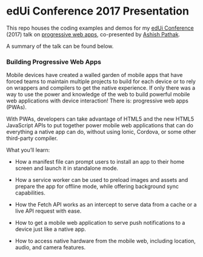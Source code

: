 # edUi Conference 2017 Presentation

This repo houses the coding examples and demos for my [edUi Conference](http://eduiconf.org) (2017) talk on [progressive web apps](http://eduiconf.org/sessions/progressive-web-apps/), co-presented by [Ashish Pathak](https://github.com/ashishpat).

A summary of the talk can be found below.

### Building Progressive Web Apps

Mobile devices have created a walled garden of mobile apps that have forced teams to maintain multiple projects to build for each device or to rely on wrappers and compilers to get the native experience. If only there was a way to use the power and knowledge of the web to build powerful mobile web applications with device interaction! There is: progressive web apps (PWAs).

With PWAs, developers can take advantage of HTML5 and the new HTML5 JavaScript APIs to put together power mobile web applications that can do everything a native app can do, without using Ionic, Cordova, or some other third-party compiler.

What you’ll learn:

* How a manifest file can prompt users to install an app to their home screen and launch it in standalone mode.

* How a service worker can be used to preload images and assets and prepare the app for offline mode, while offering background sync capabilities.

* How the Fetch API works as an intercept to serve data from a cache or a live API request with ease.

* How to get a mobile web application to serve push notifications to a device just like a native app.

* How to access native hardware from the mobile web, including location, audio, and camera features.

